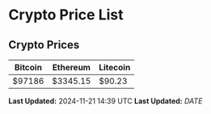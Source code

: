 # Crypto Price List

## Crypto Prices
| Bitcoin | Ethereum | Litecoin |
| ------- | -------- | -------- |
| $97186 | $3345.15 | $90.23 |
**Last Updated:** 2024-11-21 14:39 UTC
**Last Updated:** $DATE$
